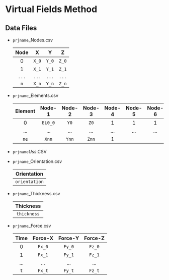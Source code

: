 # Virtual Fields Method

## Data Files

* `prjname`_Nodes.csv

    |Node |X     |Y     |Z     |
    |:---:|:----:|:----:|:----:|
    | 0   |`X_0` |`Y_0` |`Z_0` |
    | 1   |`X_1` |`Y_1` |`Z_1` |
    |`...`|`...` |`...` |`...` |
    |`n`  |`X_n` |`Y_n` |`Z_n` |

* `prjname`_Elements.csv

    | Element | Node-1 | Node-2 | Node-3 | Node-4 |Node-5 | Node-6 | Node-7 | Node-8 |
    |:-------:|:------:|:------:|:------:|:------:|:-----:|:------:|:------:|:------:|
    | 0       |`EL0_0`   |`Y0`  |`Z0`  |1     |1     |1|1|
    | ...     | ...    | ...    | ...    | ...    | ...   | ...    | ...    | ...    |
    |`ne` |`Xnn`|`Ynn`|`Znn`|1|||||

* `prjname`_Uss_.CSV
* `prjname`_Orientation.csv

    |  Orientation  |
    |:-------------:|
    | `orientation` |

* `prjname`_Thickness.csv
  
    |  Thickness  |
    |:-----------:|
    | `thickness` |

* `prjname`_Force.csv

    | Time | Force-X | Force-Y | Force-Z |
    |:----:|:-------:|:-------:|:-------:|
    | 0    | `Fx_0`  | `Fy_0`  | `Fz_0`  |
    | 1    | `Fx_1`  | `Fy_1`  | `Fz_1`  |
    | ...  | ...     | ...     | ...     |
    | `t`  | `Fx_t`  | `Fy_t`  | `Fz_t`  |

